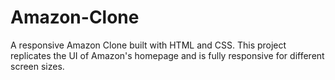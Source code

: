 # Amazon-Clone
A responsive Amazon Clone built with HTML and CSS. This project replicates the UI of Amazon's homepage and is fully responsive for different screen sizes.
